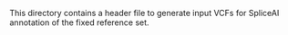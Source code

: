 This directory contains a header file to generate input VCFs for SpliceAI annotation of the fixed reference set.
